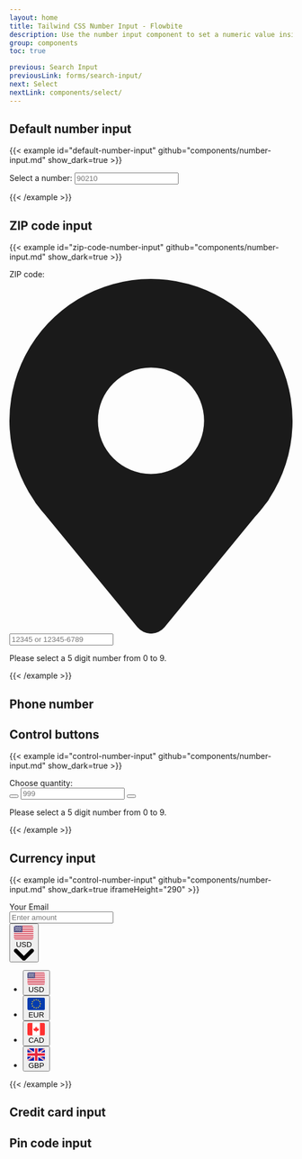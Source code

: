 ```yaml
---
layout: home
title: Tailwind CSS Number Input - Flowbite
description: Use the number input component to set a numeric value inside a form field based on multiple styles, variants, and layouts that can be used in product pages, forms, and more
group: components
toc: true

previous: Search Input
previousLink: forms/search-input/
next: Select
nextLink: components/select/
---
```



## Default number input


{{< example id="default-number-input" github="components/number-input.md" show_dark=true >}}
<form action="#" class="max-w-sm mx-auto">
    <label for="number-input" class="block mb-2 text-sm font-medium text-gray-900 dark:text-white">Select a number:</label>
    <input type="number" id="number-input" aria-describedby="helper-text-explanation" class="bg-gray-50 border border-gray-300 text-gray-900 text-sm rounded-lg focus:ring-blue-500 focus:border-blue-500 block w-full p-2.5 dark:bg-gray-700 dark:border-gray-600 dark:placeholder-gray-400 dark:text-white dark:focus:ring-blue-500 dark:focus:border-blue-500" placeholder="90210" required>
</form>
{{< /example >}}

## ZIP code input

{{< example id="zip-code-number-input" github="components/number-input.md" show_dark=true >}}
<form action="#" class="max-w-sm mx-auto">
    <label for="zip-input" class="block mb-2 text-sm font-medium text-gray-900 dark:text-white">ZIP code:</label>
    <div class="relative">
        <div class="absolute inset-y-0 start-0 top-0 flex items-center ps-3.5 pointer-events-none">
            <svg class="w-4 h-4 text-gray-500 dark:text-gray-400" aria-hidden="true" xmlns="http://www.w3.org/2000/svg" fill="currentColor" viewBox="0 0 16 20">
                <path d="M8 0a7.992 7.992 0 0 0-6.583 12.535 1 1 0 0 0 .12.183l.12.146c.112.145.227.285.326.4l5.245 6.374a1 1 0 0 0 1.545-.003l5.092-6.205c.206-.222.4-.455.578-.7l.127-.155a.934.934 0 0 0 .122-.192A8.001 8.001 0 0 0 8 0Zm0 11a3 3 0 1 1 0-6 3 3 0 0 1 0 6Z"/>
            </svg>
        </div>
        <input type="text" id="zip-input" aria-describedby="helper-text-explanation" class="bg-gray-50 border border-gray-300 text-gray-900 text-sm rounded-lg focus:ring-blue-500 focus:border-blue-500 block w-full ps-10 p-2.5  dark:bg-gray-700 dark:border-gray-600 dark:placeholder-gray-400 dark:text-white dark:focus:ring-blue-500 dark:focus:border-blue-500" placeholder="12345 or 12345-6789" pattern="^\d{5}(-\d{4})?$" required>
    </div>
    <p id="helper-text-explanation" class="mt-2 text-sm text-gray-500 dark:text-gray-400">Please select a 5 digit number from 0 to 9.</p>
</form>
{{< /example >}}

## Phone number

## Control buttons

{{< example id="control-number-input" github="components/number-input.md" show_dark=true >}}
<form action="#" class="max-w-xs mx-auto">
    <label for="quantity-input" class="block mb-2 text-sm font-medium text-gray-900 dark:text-white">Choose quantity:</label>
    <div class="relative flex items-center max-w-[8rem]">
        <button type="button" class="bg-gray-100 dark:bg-gray-700 dark:hover:bg-gray-600 dark:border-gray-600 hover:bg-gray-200 border border-gray-300 rounded-s-lg p-3 h-10 focus:ring-gray-100 dark:focus:ring-gray-700 focus:ring-2 focus:outline-none">
            <svg class="w-3 h-3 text-gray-900 dark:text-white" aria-hidden="true" xmlns="http://www.w3.org/2000/svg" fill="none" viewBox="0 0 18 2">
                <path stroke="currentColor" stroke-linecap="round" stroke-linejoin="round" stroke-width="2" d="M1 1h16"/>
            </svg>
        </button>
        <input type="text" id="quantity-input" aria-describedby="helper-text-explanation" class="bg-gray-50 border-x-0 border-gray-300 h-10 text-center text-gray-900 text-sm focus:ring-blue-500 focus:border-blue-500 block w-full py-2.5 dark:bg-gray-700 dark:border-gray-600 dark:placeholder-gray-400 dark:text-white dark:focus:ring-blue-500 dark:focus:border-blue-500" placeholder="999" required>
        <button type="button" class="bg-gray-100 dark:bg-gray-700 dark:hover:bg-gray-600 dark:border-gray-600 hover:bg-gray-200 border border-gray-300 rounded-e-lg p-3 h-10 focus:ring-gray-100 dark:focus:ring-gray-700 focus:ring-2 focus:outline-none">
            <svg class="w-3 h-3 text-gray-900 dark:text-white" aria-hidden="true" xmlns="http://www.w3.org/2000/svg" fill="none" viewBox="0 0 18 18">
                <path stroke="currentColor" stroke-linecap="round" stroke-linejoin="round" stroke-width="2" d="M9 1v16M1 9h16"/>
            </svg>
        </button>
    </div>
    <p id="helper-text-explanation" class="mt-2 text-sm text-gray-500 dark:text-gray-400">Please select a 5 digit number from 0 to 9.</p>
</form>
{{< /example >}}

## Currency input

{{< example id="control-number-input" github="components/number-input.md" show_dark=true iframeHeight="290" >}}
<form action="#" class="max-w-[16rem] mx-auto flex">
    <label for="location-search" class="mb-2 text-sm font-medium text-gray-900 sr-only dark:text-white">Your Email</label>
    <div class="relative w-full">
        <input type="number" id=location-search" class="block p-2.5 w-full z-20 text-sm text-gray-900 bg-gray-50 rounded-s-lg border-e-gray-50 border-e-2 border border-gray-300 focus:ring-blue-500 focus:border-blue-500 dark:bg-gray-700 dark:border-e-gray-700  dark:border-gray-600 dark:placeholder-gray-400 dark:text-white dark:focus:border-blue-500" placeholder="Enter amount" required>
    </div>
    <button id="dropdown-currency-button" data-dropdown-toggle="dropdown-currency" class="flex-shrink-0 z-10 inline-flex items-center py-2.5 px-4 text-sm font-medium text-center text-gray-900 bg-gray-100 border border-gray-300 rounded-e-lg hover:bg-gray-200 focus:ring-4 focus:outline-none focus:ring-gray-100 dark:bg-gray-700 dark:hover:bg-gray-600 dark:focus:ring-gray-700 dark:text-white dark:border-gray-600" type="button">
        <svg fill="none" aria-hidden="true" class="h-4 w-4 me-2" viewBox="0 0 20 15"><rect width="19.6" height="14" y=".5" fill="#fff" rx="2"/><mask id="a" style="mask-type:luminance" width="20" height="15" x="0" y="0" maskUnits="userSpaceOnUse"><rect width="19.6" height="14" y=".5" fill="#fff" rx="2"/></mask><g mask="url(#a)"><path fill="#D02F44" fill-rule="evenodd" d="M19.6.5H0v.933h19.6V.5zm0 1.867H0V3.3h19.6v-.933zM0 4.233h19.6v.934H0v-.934zM19.6 6.1H0v.933h19.6V6.1zM0 7.967h19.6V8.9H0v-.933zm19.6 1.866H0v.934h19.6v-.934zM0 11.7h19.6v.933H0V11.7zm19.6 1.867H0v.933h19.6v-.933z" clip-rule="evenodd"/><path fill="#46467F" d="M0 .5h8.4v6.533H0z"/><g filter="url(#filter0_d_343_121520)"><path fill="url(#paint0_linear_343_121520)" fill-rule="evenodd" d="M1.867 1.9a.467.467 0 11-.934 0 .467.467 0 01.934 0zm1.866 0a.467.467 0 11-.933 0 .467.467 0 01.933 0zm1.4.467a.467.467 0 100-.934.467.467 0 000 .934zM7.467 1.9a.467.467 0 11-.934 0 .467.467 0 01.934 0zM2.333 3.3a.467.467 0 100-.933.467.467 0 000 .933zm2.334-.467a.467.467 0 11-.934 0 .467.467 0 01.934 0zm1.4.467a.467.467 0 100-.933.467.467 0 000 .933zm1.4.467a.467.467 0 11-.934 0 .467.467 0 01.934 0zm-2.334.466a.467.467 0 100-.933.467.467 0 000 .933zm-1.4-.466a.467.467 0 11-.933 0 .467.467 0 01.933 0zM1.4 4.233a.467.467 0 100-.933.467.467 0 000 .933zm1.4.467a.467.467 0 11-.933 0 .467.467 0 01.933 0zm1.4.467a.467.467 0 100-.934.467.467 0 000 .934zM6.533 4.7a.467.467 0 11-.933 0 .467.467 0 01.933 0zM7 6.1a.467.467 0 100-.933.467.467 0 000 .933zm-1.4-.467a.467.467 0 11-.933 0 .467.467 0 01.933 0zM3.267 6.1a.467.467 0 100-.933.467.467 0 000 .933zm-1.4-.467a.467.467 0 11-.934 0 .467.467 0 01.934 0z" clip-rule="evenodd"/></g></g><defs><linearGradient id="paint0_linear_343_121520" x1=".933" x2=".933" y1="1.433" y2="6.1" gradientUnits="userSpaceOnUse"><stop stop-color="#fff"/><stop offset="1" stop-color="#F0F0F0"/></linearGradient><filter id="filter0_d_343_121520" width="6.533" height="5.667" x=".933" y="1.433" color-interpolation-filters="sRGB" filterUnits="userSpaceOnUse"><feFlood flood-opacity="0" result="BackgroundImageFix"/><feColorMatrix in="SourceAlpha" result="hardAlpha" values="0 0 0 0 0 0 0 0 0 0 0 0 0 0 0 0 0 0 127 0"/><feOffset dy="1"/><feColorMatrix values="0 0 0 0 0 0 0 0 0 0 0 0 0 0 0 0 0 0 0.06 0"/><feBlend in2="BackgroundImageFix" result="effect1_dropShadow_343_121520"/><feBlend in="SourceGraphic" in2="effect1_dropShadow_343_121520" result="shape"/></filter></defs></svg>
        USD <svg class="w-2.5 h-2.5 ms-2.5" aria-hidden="true" xmlns="http://www.w3.org/2000/svg" fill="none" viewBox="0 0 10 6"><path stroke="currentColor" stroke-linecap="round" stroke-linejoin="round" stroke-width="2" d="m1 1 4 4 4-4"/></svg>
    </button>
    <div id="dropdown-currency" class="z-10 hidden bg-white divide-y divide-gray-100 rounded-lg shadow w-44 dark:bg-gray-700">
        <ul class="py-2 text-sm text-gray-700 dark:text-gray-200" aria-labelledby="dropdown-currency-button">
            <li>
                <button type="button" class="inline-flex w-full px-4 py-2 text-sm text-gray-700 hover:bg-gray-100 dark:text-gray-200 dark:hover:bg-gray-600 dark:hover:text-white" role="menuitem">
                    <div class="inline-flex items-center">
                        <svg fill="none" aria-hidden="true" class="h-4 w-4 me-2" viewBox="0 0 20 15"><rect width="19.6" height="14" y=".5" fill="#fff" rx="2"/><mask id="a" style="mask-type:luminance" width="20" height="15" x="0" y="0" maskUnits="userSpaceOnUse"><rect width="19.6" height="14" y=".5" fill="#fff" rx="2"/></mask><g mask="url(#a)"><path fill="#D02F44" fill-rule="evenodd" d="M19.6.5H0v.933h19.6V.5zm0 1.867H0V3.3h19.6v-.933zM0 4.233h19.6v.934H0v-.934zM19.6 6.1H0v.933h19.6V6.1zM0 7.967h19.6V8.9H0v-.933zm19.6 1.866H0v.934h19.6v-.934zM0 11.7h19.6v.933H0V11.7zm19.6 1.867H0v.933h19.6v-.933z" clip-rule="evenodd"/><path fill="#46467F" d="M0 .5h8.4v6.533H0z"/><g filter="url(#filter0_d_343_121520)"><path fill="url(#paint0_linear_343_121520)" fill-rule="evenodd" d="M1.867 1.9a.467.467 0 11-.934 0 .467.467 0 01.934 0zm1.866 0a.467.467 0 11-.933 0 .467.467 0 01.933 0zm1.4.467a.467.467 0 100-.934.467.467 0 000 .934zM7.467 1.9a.467.467 0 11-.934 0 .467.467 0 01.934 0zM2.333 3.3a.467.467 0 100-.933.467.467 0 000 .933zm2.334-.467a.467.467 0 11-.934 0 .467.467 0 01.934 0zm1.4.467a.467.467 0 100-.933.467.467 0 000 .933zm1.4.467a.467.467 0 11-.934 0 .467.467 0 01.934 0zm-2.334.466a.467.467 0 100-.933.467.467 0 000 .933zm-1.4-.466a.467.467 0 11-.933 0 .467.467 0 01.933 0zM1.4 4.233a.467.467 0 100-.933.467.467 0 000 .933zm1.4.467a.467.467 0 11-.933 0 .467.467 0 01.933 0zm1.4.467a.467.467 0 100-.934.467.467 0 000 .934zM6.533 4.7a.467.467 0 11-.933 0 .467.467 0 01.933 0zM7 6.1a.467.467 0 100-.933.467.467 0 000 .933zm-1.4-.467a.467.467 0 11-.933 0 .467.467 0 01.933 0zM3.267 6.1a.467.467 0 100-.933.467.467 0 000 .933zm-1.4-.467a.467.467 0 11-.934 0 .467.467 0 01.934 0z" clip-rule="evenodd"/></g></g><defs><linearGradient id="paint0_linear_343_121520" x1=".933" x2=".933" y1="1.433" y2="6.1" gradientUnits="userSpaceOnUse"><stop stop-color="#fff"/><stop offset="1" stop-color="#F0F0F0"/></linearGradient><filter id="filter0_d_343_121520" width="6.533" height="5.667" x=".933" y="1.433" color-interpolation-filters="sRGB" filterUnits="userSpaceOnUse"><feFlood flood-opacity="0" result="BackgroundImageFix"/><feColorMatrix in="SourceAlpha" result="hardAlpha" values="0 0 0 0 0 0 0 0 0 0 0 0 0 0 0 0 0 0 127 0"/><feOffset dy="1"/><feColorMatrix values="0 0 0 0 0 0 0 0 0 0 0 0 0 0 0 0 0 0 0.06 0"/><feBlend in2="BackgroundImageFix" result="effect1_dropShadow_343_121520"/><feBlend in="SourceGraphic" in2="effect1_dropShadow_343_121520" result="shape"/></filter></defs></svg>
                        USD
                    </div>
                </button>
            </li>
            <li>
                <button type="button" class="inline-flex w-full px-4 py-2 text-sm text-gray-700 hover:bg-gray-100 dark:text-gray-200 dark:hover:bg-gray-600 dark:hover:text-white" role="menuitem">
                    <div class="inline-flex items-center">
                        <svg fill="none" aria-hidden="true" class="h-4 w-4 me-2" viewBox="0 0 20 15"><rect width="19.6" height="14" y=".5" fill="#fff" rx="2"/><mask id="a" style="mask-type:luminance" width="20" height="15" x="0" y="0" maskUnits="userSpaceOnUse"><rect width="19.6" height="14" y=".5" fill="#fff" rx="2"/></mask><g mask="url(#a)"><path fill="#043CAE" d="M0 .5h19.6v14H0z"/><path fill="#FFD429" fill-rule="evenodd" d="M9.14 3.493L9.8 3.3l.66.193-.193-.66.193-.66-.66.194-.66-.194.193.66-.193.66zm0 9.334l.66-.194.66.194-.193-.66.193-.66-.66.193-.66-.193.193.66-.193.66zm5.327-4.86l-.66.193L14 7.5l-.193-.66.66.193.66-.193-.194.66.194.66-.66-.193zm-9.994.193l.66-.193.66.193L5.6 7.5l.193-.66-.66.193-.66-.193.194.66-.194.66zm9.369-2.527l-.66.194.193-.66-.194-.66.66.193.66-.193-.193.66.193.66-.66-.194zm-8.743 4.86l.66-.193.66.193-.194-.66.194-.66-.66.194-.66-.194.193.66-.193.66zm7.034-6.568l-.66.193.194-.66-.194-.66.66.194.66-.193-.193.66.193.66-.66-.194zm-5.326 8.276l.66-.193.66.193-.194-.66.194-.66-.66.194-.66-.193.193.66-.193.66zM13.84 10.3l-.66.193.194-.66-.194-.66.66.194.66-.194-.193.66.193.66-.66-.193zM5.1 5.827l.66-.194.66.194-.194-.66.194-.66-.66.193-.66-.193.193.66-.193.66zm7.034 6.181l-.66.193.194-.66-.194-.66.66.194.66-.193-.193.66.193.66-.66-.194zm-5.326-7.89l.66-.193.66.193-.194-.66.194-.66-.66.194-.66-.193.193.66-.193.66z" clip-rule="evenodd"/></g></svg>
                        EUR
                    </div>
                </button>
            </li>
            <li>
                <button type="button" class="inline-flex w-full px-4 py-2 text-sm text-gray-700 hover:bg-gray-100 dark:text-gray-200 dark:hover:bg-gray-600 dark:hover:text-white" role="menuitem">
                    <div class="inline-flex items-center">
                        <svg fill="none" aria-hidden="true" class="h-4 w-4 me-2" viewBox="0 0 20 15"><rect width="19.1" height="13.5" x=".25" y=".75" fill="#fff" stroke="#F5F5F5" stroke-width=".5" rx="1.75"/><mask id="a" style="mask-type:luminance" width="20" height="15" x="0" y="0" maskUnits="userSpaceOnUse"><rect width="19.1" height="13.5" x=".25" y=".75" fill="#fff" stroke="#fff" stroke-width=".5" rx="1.75"/></mask><g fill="#FF3131" mask="url(#a)"><path d="M14 .5h5.6v14H14z"/><path fill-rule="evenodd" d="M0 14.5h5.6V.5H0v14zM11.45 6.784a.307.307 0 01-.518-.277l.268-1.34-.933.466-.467-1.4-.467 1.4-.933-.466.268 1.34a.307.307 0 01-.518.277.307.307 0 00-.434 0l-.25.25-.933-.467L7 7.5l-.231.231a.333.333 0 000 .471l1.164 1.165h1.4l.234 1.4h.466l.234-1.4h1.4l1.164-1.165a.333.333 0 000-.471l-.231-.23.467-.934-.934.466-.25-.25a.307.307 0 00-.433 0z" clip-rule="evenodd"/></g></svg>
                        CAD
                    </div>
                </button>
            </li>
            <li>
                <button type="button" class="inline-flex w-full px-4 py-2 text-sm text-gray-700 hover:bg-gray-100 dark:text-gray-200 dark:hover:bg-gray-600 dark:hover:text-white" role="menuitem">
                    <div class="inline-flex items-center">
                        <svg fill="none" aria-hidden="true" class="h-4 w-4 me-2" viewBox="0 0 20 15"><rect width="19.6" height="14" y=".5" fill="#fff" rx="2"/><mask id="a" style="mask-type:luminance" width="20" height="15" x="0" y="0" maskUnits="userSpaceOnUse"><rect width="19.6" height="14" y=".5" fill="#fff" rx="2"/></mask><g mask="url(#a)"><path fill="#0A17A7" d="M0 .5h19.6v14H0z"/><path fill="#fff" fill-rule="evenodd" d="M-.898-.842L7.467 4.8V-.433h4.666V4.8l8.365-5.642L21.542.706l-6.614 4.46H19.6v4.667h-4.672l6.614 4.46-1.044 1.549-8.365-5.642v5.233H7.467V10.2l-8.365 5.642-1.044-1.548 6.614-4.46H0V5.166h4.672L-1.942.706-.898-.842z" clip-rule="evenodd"/><path stroke="#DB1F35" stroke-linecap="round" stroke-width=".667" d="M13.068 4.933L21.933-.9M14.009 10.088l7.948 5.357M5.604 4.917L-2.686-.67M6.503 10.024l-9.19 6.093"/><path fill="#E6273E" fill-rule="evenodd" d="M0 8.9h8.4v5.6h2.8V8.9h8.4V6.1h-8.4V.5H8.4v5.6H0v2.8z" clip-rule="evenodd"/></g></svg>
                        GBP
                    </div>
                </button>
            </li>
        </ul>
    </div>
</form>
{{< /example >}}

## Credit card input

## Pin code input
